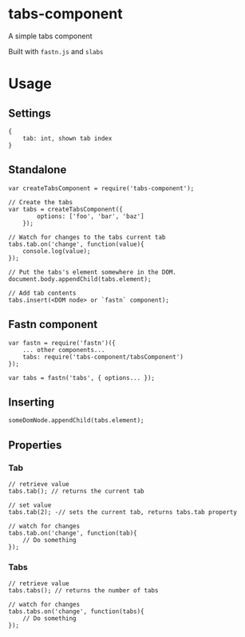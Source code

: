 # tabs-component

A simple tabs component

Built with `fastn.js` and `slabs`

# Usage

## Settings

```
{
    tab: int, shown tab index
}
```

## Standalone

```
var createTabsComponent = require('tabs-component');

// Create the tabs
var tabs = createTabsComponent({
        options: ['foo', 'bar', 'baz']
    });

// Watch for changes to the tabs current tab
tabs.tab.on('change', function(value){
    console.log(value);
});

// Put the tabs's element somewhere in the DOM.
document.body.appendChild(tabs.element);

// Add tab contents
tabs.insert(<DOM node> or `fastn` component);
```

## Fastn component

```
var fastn = require('fastn')({
    ... other components...
    tabs: require('tabs-component/tabsComponent')
});

var tabs = fastn('tabs', { options... });
```

## Inserting

```
someDomNode.appendChild(tabs.element);
```

## Properties

### Tab

```
// retrieve value
tabs.tab(); // returns the current tab

// set value
tabs.tab(2); -// sets the current tab, returns tabs.tab property

// watch for changes
tabs.tab.on('change', function(tab){
    // Do something
});
```

### Tabs

```
// retrieve value
tabs.tabs(); // returns the number of tabs

// watch for changes
tabs.tabs.on('change', function(tabs){
    // Do something
});